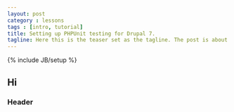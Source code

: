 ```yaml
---
layout: post
category : lessons
tags : [intro, tutorial]
title: Setting up PHPUnit testing for Drupal 7.
tagline: Here this is the teaser set as the tagline. The post is about content and as such we ....
---
```

{% include JB/setup %}

## Hi

### Header